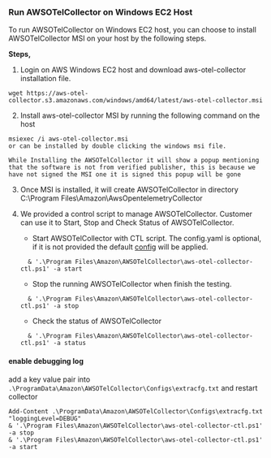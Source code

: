 ### Run AWSOTelCollector on Windows EC2 Host

To run AWSOTelCollector on Windows EC2 host, you can choose to install AWSOTelCollector MSI on your host by the following steps.

**Steps,**
1. Login on AWS Windows EC2 host and download aws-otel-collector installation file.
```
wget https://aws-otel-collector.s3.amazonaws.com/windows/amd64/latest/aws-otel-collector.msi
```
2. Install aws-otel-collector MSI by running the following command on the host
```
msiexec /i aws-otel-collector.msi
or can be installed by double clicking the windows msi file.
```
`While Installing the AWSOTelCollector it will show a popup mentioning that the software is not from verified publisher, this is because we have not signed the MSI one it is signed this popup will be gone`

3. Once MSI is installed, it will create AWSOTelCollector in directory C:\Program Files\Amazon\AwsOpentelemetryCollector

4. We provided a control script to manage AWSOTelCollector. Customer can use it to Start, Stop and Check Status of AWSOTelCollector.
    * Start AWSOTelCollector with CTL script. The config.yaml is optional, if it is not provided the default [config](../../config.yaml) will be applied.
    ```
      & '.\Program Files\Amazon\AWSOTelCollector\aws-otel-collector-ctl.ps1' -a start
    ```
    * Stop the running AWSOTelCollector when finish the testing.
    ```
      & '.\Program Files\Amazon\AWSOTelCollector\aws-otel-collector-ctl.ps1' -a stop

    ```
    * Check the status of AWSOTelCollector
    ```
      & '.\Program Files\Amazon\AWSOTelCollector\aws-otel-collector-ctl.ps1' -a status
    ```


#### enable debugging log

add a key value pair into `.\ProgramData\Amazon\AWSOTelCollector\Configs\extracfg.txt` and restart collector

```
Add-Content .\ProgramData\Amazon\AWSOTelCollector\Configs\extracfg.txt "loggingLevel=DEBUG"
& '.\Program Files\Amazon\AWSOTelCollector\aws-otel-collector-ctl.ps1' -a stop
& '.\Program Files\Amazon\AWSOTelCollector\aws-otel-collector-ctl.ps1' -a start
```
